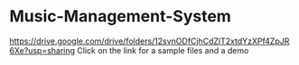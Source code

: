 # Music-Management-System
https://drive.google.com/drive/folders/12svnODfCjhCdZlT2xtdYzXPf4ZpJR6Xe?usp=sharing
Click on the link for a sample files and a demo
